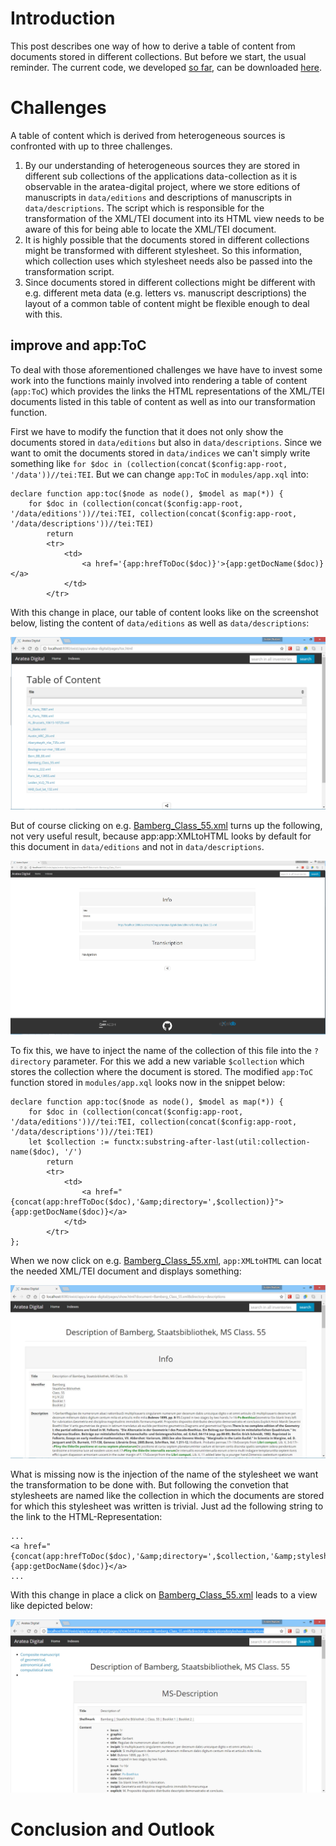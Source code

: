 # Introduction

This post describes one way of how to derive a table of content from documents stored in different collections. But before we start, the usual reminder. The current code, we developed [so far](../part-6-text-and-index/), can be downloaded [here](https://github.com/csae8092/posts/raw/master/pimp-de-web-app/downloads/part-6/aratea-digital-0.1.xar).

# Challenges

A table of content which is derived from heterogeneous sources is confronted with up to three challenges.

1. By our understanding of heterogeneous sources they are stored in different sub collections of the applications data-collection as it is observable in the aratea-digital project, where we store editions of manuscripts in `data/editions` and descriptions of manuscripts in `data/descriptions`. The script which is responsible for the transformation of the XML/TEI document into its HTML view needs to be aware of this for being able to locate the XML/TEI document.
2. It is highly possible that the documents stored in different collections might be transformed with different stylesheet. So this information, which collection uses which stylesheet needs also be passed into the transformation script.
3. Since documents stored in different collections might be different with e.g. different meta data (e.g. letters vs. manuscript descriptions) the layout of a common table of content might be flexible enough to deal with this.

## improve and app:ToC

To deal with those aforementioned challenges we have have to invest some work into the functions mainly involved into rendering a table of content (`app:ToC`) which provides the links the HTML representations of the XML/TEI documents listed in this table of content as well as into our transformation function.

First we have to modify the function that it does not only show the documents stored in `data/editions` but also in `data/descriptions`. Since we want to omit the documents stored in `data/indices` we can't simply write something like `for $doc in (collection(concat($config:app-root, '/data'))//tei:TEI`. But we can change `app:ToC` in `modules/app.xql` into: 

```xquery
declare function app:toc($node as node(), $model as map(*)) {
    for $doc in (collection(concat($config:app-root, '/data/editions'))//tei:TEI, collection(concat($config:app-root, '/data/descriptions'))//tei:TEI)
        return
        <tr>
            <td>
                <a href='{app:hrefToDoc($doc)}'>{app:getDocName($doc)}</a>
            </td>
        </tr>
```

With this change in place, our table of content looks like on the screenshot below, listing the content of `data/editions` as well as `data/descriptions`:

![image alt text](https://raw.githubusercontent.com/csae8092/posts/master/pimp-de-web-app/images/part-7/image_0.jpg)

But of course clicking on e.g. [Bamberg_Class_55.xml](http://localhost:8080/exist/apps/aratea-digital/pages/show.html?document=Bamberg_Class_55.xml) turns up the following, not very useful result, because app:app:XMLtoHTML looks by default for this document in `data/editions` and not in `data/descriptions`. 

![image alt text](https://raw.githubusercontent.com/csae8092/posts/master/pimp-de-web-app/images/part-7/image_1.jpg)

To fix this, we have to inject the name of the collection of this file into the `?directory` parameter. For this we add a new variable `$collection` which stores the collection where the document is stored. The modified `app:ToC` function stored in `modules/app.xql` looks now in the snippet below:

```xquery
declare function app:toc($node as node(), $model as map(*)) {
    for $doc in (collection(concat($config:app-root, '/data/editions'))//tei:TEI, collection(concat($config:app-root, '/data/descriptions'))//tei:TEI)
    let $collection := functx:substring-after-last(util:collection-name($doc), '/')
        return
        <tr>
            <td>
                <a href="{concat(app:hrefToDoc($doc),'&amp;directory=',$collection)}">{app:getDocName($doc)}</a>
            </td>
        </tr>
};
```

When we now click on e.g. [Bamberg_Class_55.xml](http://localhost:8080/exist/apps/aratea-digital/pages/show.html?document=Bamberg_Class_55.xml&directory=descriptions), `app:XMLtoHTML` can locat the needed XML/TEI document and displays something:

![image alt text](https://raw.githubusercontent.com/csae8092/posts/master/pimp-de-web-app/images/part-7/image_2.jpg)

What is missing now is the injection of the name of the stylesheet we want the transformation to be done with. But following the convetion that stylesheets are named like the collection in which the documents are stored for which this stylesheet was written is trivial. Just ad the following string to the link to the HTML-Representation:

```xquery 
...
<a href="{concat(app:hrefToDoc($doc),'&amp;directory=',$collection,'&amp;stylesheet=',$collection)}">{app:getDocName($doc)}</a>
...
```

With this change in place a click on [Bamberg_Class_55.xml](http://localhost:8080/exist/apps/aratea-digital/pages/show.html?document=Bamberg_Class_55.xml&directory=descriptions&stylesheet=descriptions) leads to a view like depicted below:

![image alt text](https://raw.githubusercontent.com/csae8092/posts/master/pimp-de-web-app/images/part-7/image_3.jpg)

# Conclusion and Outlook

